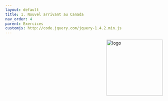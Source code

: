```yaml
---
layout: default
title: 1. Nouvel arrivant au Canada
nav_order: 4
parent: Exercices
customjs: http://code.jquery.com/jquery-1.4.2.min.js
---
```


<img src="images/act-4/0.png" alt="logo" style="float:right;width:180px;margin-left:10px;">
